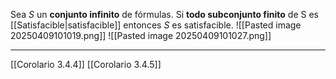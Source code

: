 Sea $S$ un **conjunto infinito** de fórmulas. 
Si **todo subconjunto finito** de S es [[Satisfacible|satisfacible]] entonces $S$ es satisfacible.
![[Pasted image 20250409101019.png]]
![[Pasted image 20250409101027.png]]
***
[[Corolario 3.4.4]]
[[Corolario 3.4.5]] 